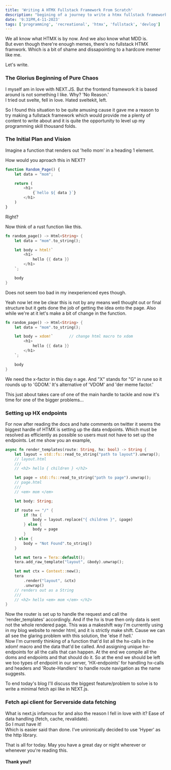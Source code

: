 ```yaml
---
title: 'Writing A HTMX Fullstack Framework From Scratch'
description: "begining of a journey to write a htmx fullstack framework from scratch in rust programming language with little to zero experience. purpose is to make htmx more aproachable to those who are still stuck in 'virtual dom did mount' hell loop and also make it as close to plug n play as possible."
date: '9:31PM,4-11-2023'
tags: ['programming', 'recreational', 'htmx', 'fullstack', 'devlog']
---
```


We all know what HTMX is by now. And we also know what MDD is.   
But even though there're enough memes, there's no fullstack HTMX framwork. Which is a bit of shame and dissapointing to a hardcore memer like me.

Let's write.

### The Glorius Beginning of Pure Chaos   
I myself am in love with NEXT.JS. But the frontend framework it is based around is not something I like. Why? 'No Reason.'   
I tried out svelte, fell in love. Hated sveltekit, left.

So I found this situation to be quite amusing cause it gave me a reason to try making a fullstack framework which would provide me a plenty of content to write about and it is quite the opportunity to level up my programming skill thousand folds.

### The Initial Plan and Vision   
Imagine a function that renders out 'hello mom' in a heading 1 element.

How would you aproach this in NEXT?   
```ts
function Random_Page() {
    let data = "mom";

    return (
        <h1>
            {`hello ${ data }`}
        </h1>
    )
}
```   
Right?

Now think of a rust function like this.   
```rs
fn random_page() -> Html<String> {
    let data = "mom".to_string();

    let body = html!`
        <h1>
            hello {{ data }}
        </h1>
    `;

    body
}
```   
Does not seem too bad in my inexperienced eyes though.

Yeah now let me be clear this is not by any means well thought out or final structure but it gets done the job of getting the idea onto the page. Also while we're at it let's make a bit of change in the function.   
```rs
fn random_page() -> Html<String> {
    let data = "mom".to_string();

    let body = xdom!`       // change html macro to xdom
        <h1>
            hello {{ data }}
        </h1>
    `;

    body
}
```   
We need the x-factor in this day n age. And "X" stands for "G" in rune so it rounds up to 'GDOM.' It's alternative of 'VDOM' and 'der meme factor.'

This just about takes care of one of the main hardle to tackle and now it's time for one of the bigger problems...

### Setting up HX endpoints   
For now after reading the docs and hate comments on twitter it seems the biggest hardle of HTMX is setting up the data endpoints. Which must be resolved as efficiently as possible so users must not have to set up the endpoints. Let me show you an example,   
```rs
async fn render_templates(route: String, hx: bool) -> String {
    let layout = std::fs::read_to_string("path to layout").unwrap();
    // layout.html
    ///
    // <h2> hello { children } </h2>

    let page = std::fs::read_to_string("path to page").unwrap();
    // page.html
    ///
    // <em> mom </em>

    let body: String;

    if route == "/" {
        if !hx {
            body = layout.replace("{ children }", &page)
        } else {
            body = page
        }
    } else {
        body = "Not Found".to_string()
    }

    let mut tera = Tera::default();
    tera.add_raw_template("layout", &body).unwrap();

    let mut ctx = Context::new();
    tera
        .render("layout", &ctx)
        .unwrap()
    // renders out as a String
    ///
    // <h2> hello <em> mom </em> </h2>
}
```   

Now the router is set up to handle the request and call the 'render_templates' accordingly. And if the hx is true then only data is sent not the whole rendered page. This was a makeshift way I'm currently using in my blog website to render html, and it is strictly make shift. Cause we can all see the glaring problem with this solution, the 'else if hell.'   
Now I'm currently thinking of a function that'd list all the hx-calls in the xdom! macro and the data that'd be called. And assigning unique hx-endpoints for all the calls that can happen. At the end we compile all the doms and endpoints and that should do it. So at the end we should be left we too types of endpoint in our server, 'HX-endpoints' for handling hx-calls and headers and 'Route-Handlers' to handle route navigation as the name suggests.

To end today's blog I'll discuss the biggest feature/problem to solve is to write a minimal fetch api like in NEXT.js.

### Fetch api client for Serverside data fetching   
What is next.js infamous for and also the reason I fell in love with it? Ease of data handling (fetch, cache, revalidate).   
So I must have it!   
Which is easier said than done. I've unironically decided to use 'Hyper' as the http library.


That is all for today. May you have a great day or night wherever or whenever you're reading this.   
#### Thank you!!
